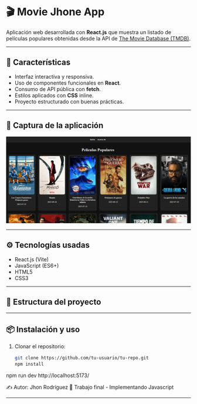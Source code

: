 # 🎬 Movie Jhone App

Aplicación web desarrollada con **React.js** que muestra un listado de películas populares obtenidas desde la API de [The Movie Database (TMDB)](https://www.themoviedb.org/).

---

## 🚀 Características
- Interfaz interactiva y responsiva.
- Uso de componentes funcionales en **React**.
- Consumo de API pública con **fetch**.
- Estilos aplicados con **CSS** inline.
- Proyecto estructurado con buenas prácticas.

---

## 📸 Captura de la aplicación

![Vista previa](public/captura.png)

---

## ⚙️ Tecnologías usadas
- React.js (Vite)
- JavaScript (ES6+)
- HTML5
- CSS3

---

## 📂 Estructura del proyecto

---

## 📦 Instalación y uso
1. Clonar el repositorio:
   ```bash
   git clone https://github.com/tu-usuario/tu-repo.git
   npm install
npm run dev
http://localhost:5173/

✍️ Autor: Jhon Rodríguez
📅 Trabajo final - Implementando Javascript

---




